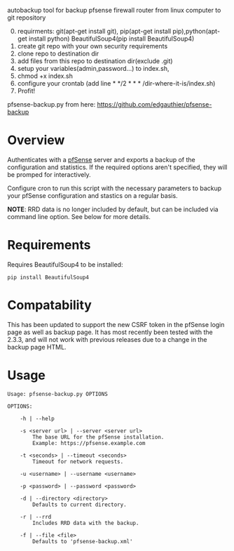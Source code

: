 

autobackup tool for backup pfsense firewall router from linux computer to git repository

0) requirments: git(apt-get install git), pip(apt-get install pip),python(apt-get install python) BeautifulSoup4(pip install BeautifulSoup4)
1)	create git repo with your own security requirements
2)	clone repo to destination dir
3) add files from this repo to destination dir(exclude .git)
4) setup your variables(admin,password...) to index.sh,
4) chmod +x index.sh
6)	configure your crontab (add line *	*/2	*	*	* /dir-where-it-is/index.sh)
7) Profit!


pfsense-backup.py from here:
https://github.com/edgauthier/pfsense-backup





















Overview
========

Authenticates with a [pfSense](http://www.pfsense.org/) server and exports
a backup of the configuration and statistics. If the required options aren't
specified, they will be promped for interactively.

Configure cron to run this script with the necessary parameters to backup your
pfSense configuration and stastics on a regular basis.

**NOTE**: RRD data is no longer included by default, but can be included via command line option. See below for more details.

Requirements
============

Requires BeautifulSoup4 to be installed:

    pip install BeautifulSoup4

Compatability
=============

This has been updated to support the new CSRF token in the pfSense login page as well as backup page. It has most recently been tested with the 2.3.3, and will not work with previous releases due to a change in the backup page HTML. 

Usage
=====

    Usage: pfsense-backup.py OPTIONS

    OPTIONS:

        -h | --help

        -s <server url> | --server <server url>
            The base URL for the pfSense installation.
            Example: https://pfsense.example.com
            
        -t <seconds> | --timeout <seconds>
            Timeout for network requests.

        -u <username> | --username <username>
        
        -p <password> | --password <password>

        -d | --directory <directory>
            Defaults to current directory.

        -r | --rrd
            Includes RRD data with the backup.

        -f | --file <file>
            Defaults to 'pfsense-backup.xml'

